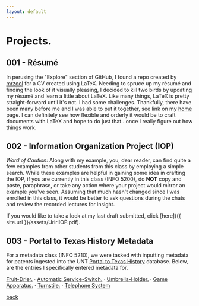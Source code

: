 ```yaml
---
layout: default
---
```

# Projects.

## 001 - Résumé

In perusing the "Explore" section of GitHub, I found a repo created by [mrzool](https://github.com/mrzool/cv-boilerplate) for a CV created using LaTeX. Needing to spruce up my résumé and finding the look of it visually pleasing, I decided to kill two birds by updating my résumé and learn a little about LaTeX. Like many things, LaTeX is pretty straight-forward until it's not. I had some challenges. Thankfully, there have been many before me and I was able to put it together, see link on my [home](aouriri.github.io) page. I can definitely see how flexible and orderly it would be to craft documents with LaTeX and hope to do just that...once I really figure out how things work.


## 002 - Information Organization Project (IOP)

*Word of Caution:* Along with my example, you, dear reader, can find quite a few examples from other students from this class by employing a simple search. While these examples are helpful in gaining some idea in crafting the IOP, if you are currently in this class (INFO 5200), do **NOT** copy and paste, paraphrase, or take any action where your project would mirror an example you've seen. Assuming that much hasn't changed since I was enrolled in this class, it would be better to ask questions during the chats and review the recorded lectures for insight.

If you would like to take a look at my last draft submitted, click [here]({{ site.url }}/assets/UririIOP.pdf).


## 003 - Portal to Texas History Metadata

For a metadata class (INFO 5210), we were tasked with inputting metadata for patents ingested into the UNT [Portal to Texas History](https://texashistory.unt.edu/) database. Below, are the entries I specifically entered metadata for.

[Fruit-Drier.](https://texashistory.unt.edu/ark:/67531/metapth858263/) ·
[Automatic Service-Switch.](https://texashistory.unt.edu/ark:/67531/metapth858039/) ·
[Umbrella-Holder.](https://texashistory.unt.edu/ark:/67531/metapth859640/) ·
[Game Apparatus.](https://texashistory.unt.edu/ark:/67531/metapth858071/) ·
[Turnstile.](https://texashistory.unt.edu/ark:/67531/metapth859511/) ·
[Telephone System](https://texashistory.unt.edu/ark:/67531/metapth859180/)


[back](./)
